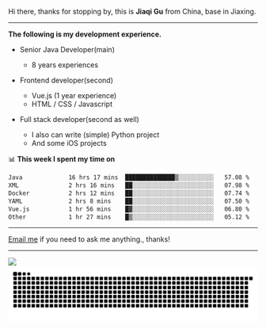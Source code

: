 Hi there, thanks for stopping by, this is **Jiaqi Gu** from China, base in Jiaxing.

---

**The following is my development experience.**

- Senior Java Developer(main)
  - 8 years experiences

- Frontend developer(second)
  - Vue.js (1 year experience)
  - HTML / CSS / Javascript
  
- Full stack developer(second as well)
  - I also can write (simple) Python project
  - And some iOS projects

📊 **This week I spent my time on**
<!--START_SECTION:waka-->

```text
Java             16 hrs 17 mins  ██████████████▒░░░░░░░░░░   57.08 %
XML              2 hrs 16 mins   ██░░░░░░░░░░░░░░░░░░░░░░░   07.98 %
Docker           2 hrs 12 mins   ██░░░░░░░░░░░░░░░░░░░░░░░   07.74 %
YAML             2 hrs 8 mins    ██░░░░░░░░░░░░░░░░░░░░░░░   07.50 %
Vue.js           1 hr 56 mins    █▓░░░░░░░░░░░░░░░░░░░░░░░   06.80 %
Other            1 hr 27 mins    █▒░░░░░░░░░░░░░░░░░░░░░░░   05.12 %
```

<!--END_SECTION:waka-->

---

[Email me](mailto:htk2klwgr@mozmail.com?subject=Hiring_from_GitHub) if you need to ask me anything., thanks!

---

![]( https://visitor-badge.glitch.me/badge?page_id=githubgujiaqi)
![]( https://github.com/droid-Q/droid-Q/raw/output/github-contribution-grid-snake.svg#gh-dark-mode-only)

